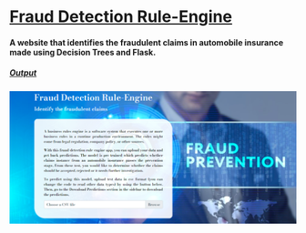 # <ins>Fraud Detection Rule-Engine</ins> 

#### A website that identifies the fraudulent claims in automobile insurance made using Decision Trees and Flask.

##### <ins> Output</ins> 
![fraud](https://github.com/RohanYashraj/FraudRuleEngineHeroku/blob/main/static/images/ruleengine.PNG)
